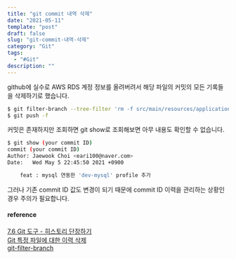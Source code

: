 ```yaml
---
title: "git commit 내역 삭제"
date: "2021-05-11"
template: "post"
draft: false
slug: "git-commit-내역-삭제"
category: "Git"
tags:
  - "#Git"
description: ""
---
```


github에 실수로 AWS RDS 계정 정보를 올려버려서 해당 파일의 커밋의 모든 기록들을 삭제하기로 했습니다.

```bash
$ git filter-branch --tree-filter 'rm -f src/main/resources/application.yml' HEAD
$ git push -f
```

커밋은 존재하지만 조회하면 git show로 조회해보면 아무 내용도 확인할 수 없습니다.

```bash
$ git show (your commit ID)
commit (your commit ID)
Author: Jaewook Choi <eari100@naver.com>
Date:   Wed May 5 22:45:50 2021 +0900

    feat : mysql 연동한 'dev-mysql' profile 추가


```

그러나 기존 commit ID 값도 변경이 되기 때문에 commit ID 이력을 관리하는 상황인 경우 주의가 필요합니다.

#### reference

[7.6 Git 도구 - 히스토리 단장하기](https://git-scm.com/book/ko/v2/Git-%EB%8F%84%EA%B5%AC-%ED%9E%88%EC%8A%A4%ED%86%A0%EB%A6%AC-%EB%8B%A8%EC%9E%A5%ED%95%98%EA%B8%B0)  
[Git 특정 파일에 대한 이력 삭제](https://www.whatwant.com/entry/Git-%ED%8A%B9%EC%A0%95-%ED%8C%8C%EC%9D%BC%EC%97%90-%EB%8C%80%ED%95%9C-%EC%9D%B4%EB%A0%A5-%EC%82%AD%EC%A0%9C)  
[git-filter-branch](https://itrepreneur.tistory.com/36)